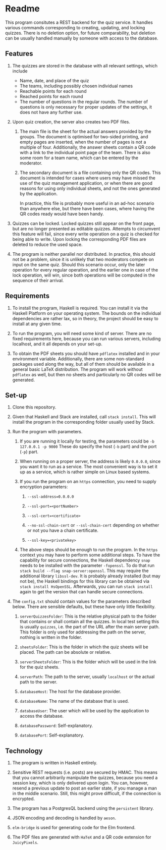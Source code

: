 # Readme

This program consitutes a REST backend for the quiz service.
It handles various commands corresponding to creating, updating, and locking quizzes.
There is no deletion option, for future comparability, 
but deletion can be usually handled manually by someone with access to the database.

## Features

1. The quizzes are stored in the database with all relevant settings, which include
   - Name, date, and place of the quiz
   - The teams, including possibly chosen individual names
   - Reachable points for each round
   - Reached points for each round
   - The number of questions in the regular rounds.
   The number of questions is only necessary for proper updates of the settings,
   it does not have any further use.

1. Upon quiz creation, the server also creates two PDF files.

   1. The main file is the sheet for the actual answers provided by the groups.
      The document is optimised for two-sided printing, and empty pages are inserted,
      when the number of pages is not a multiple of four.
      Additionally, the answer sheets contain a QR code with a link to the individual point page
      of the team.
      There is also some room for a team name, which can be entered by the moderator.

   1. The secondary document is a file containing only the QR codes.
      This document is intended for cases where users may have missed the use of the
      quiz management application,
      or when there are good reasons for using only individual sheets,
      and not the ones generated by the application.

      In practice, this file is probably more useful in an ad-hoc scenario than anywhere else,
      but there have been cases, where having the QR codes ready would have been handy.

1. Quizzes can be locked. Locked quizzes still appear on the front page,
   but are no longer presented as editable quizzes.
   Attempts to circumvent this feature will fail,
   since every write operation on a quiz is checked for being able to write.
   Upon locking the corresponding PDF files are deleted to reduce the used space.

1. The program is neither parallel nor distributed.
   In practice, this should not be a problem, 
   since it is unlikely that two moderators compete on input on the same quiz.
   Should this scenario occur, only the later operation for every regular operation,
   and the earlier one in case of the lock operation,
   will win, since both operations will be computed in the sequence of their arrival.

## Requirements

1. To install the program, Haskell is required.
   You can install it via the Haskell Platform on your operating system.
   The bounds on the individual dependencies are rather lax,
   so in theory, the project should be easy to install at any given time.

1. To run the program, you will need some kind of server.
   There are no fixed requirements here, because you can run various servers,
   including localhost, and it all depends on your set-up.

1. To obtain the PDF sheets you should have `pdflatex` installed and in your environment variable.
   Additionally, there are some non-standard packages used along the way,
   but all of them should be available in a general basic LaTeX distribution.
   The program will work without `pdflatex` as well,
   but then no sheets and particularly no QR codes will be generated.

## Set-up

1. Clone this repository.

1. Given that Haskell and Stack are installed,
   call `stack install`.
   This will install the program in the corresponding folder usually used by Stack.

1. Run the program with parameters.

   1. If you are running it locally for testing, the parameters could be
      `-b 127.0.0.1 -p 9000`
      These do specify the host (`-b` part) and the port (`-p`) part.

   1. When running on a proper server, the address is likely `0.0.0.0`,
      since you want it to run as a service.
      The most convenient way is to set it up as a service,
      which is rather simple on Linux based systems.

   1. If you run the program on an `https` connection,
      you need to supply encryption parameters:

      1. `--ssl-address=0.0.0.0`

      1. `--ssl-port=<portNumber>`

      1. `--ssl-cert=<certificate>`

      1. `--no-ssl-chain-cert` or `--ssl-chain-cert` depending on whether or not you
         have a chain certificate.

      1. `--ssl-key=<privatekey>`

   1. The above steps should be enough to run the program.
      In the `https` context you may have to perform some additional steps.
      To have the capability for secure connections,
      the Haskell dependency `snap` needs to be installed with
      the parameter `-fopenssl`.
      To do that run `stack build --flag snap-server:openssl`.
      This may require the additional library `libssl-dev`.
      It is probably already installed (but may not be),
      the Haskell bindings for this library can be obtained via
      `stack install HsOpenSSL`.
      Afterwards, you can run `stack install` again to get the version that
      can handle secure connections.

1. The `config.txt` should contain values for the parameters described below.
   There are sensible defaults, but these have only little flexibility.

   1. `serverQuizzesFolder`: This is the relative physical path to the folder that contains
      or shall contain all the quizzes.
      In local test setting this is usually `quizzes`, 
      i.e. the part of the URL after the main server path.
      This folder is only used for addressing the path on the server,
      nothing is written in the folder.
      
   1. `sheetsFolder`: This is the folder in which the quiz sheets will be placed.
      The path can be absolute or relative.
   
   1. `serverSheetsFolder`: This is the folder which will be used in the link for the quiz sheets.
   
   1. `serverPath`: The path to the server, usually `localhost` or the actual path to the server.
   
   1. `databaseHost`: The host for the database provider.
   
   1. `databaseName`: The name of the database that is used.
   
   1. `databaseUser`: The user which will be used by the application to access the database.
   
   1. `databasePassword`: Self-explanatory.
   
   1. `databasePort`: Self-explanatory.

## Technology

1. The program is written in Haskell entirely.

1. Sensitive REST requests (i.e. posts) are secured by HMAC.
   This means that you cannot arbitrarily manipulate the quizzes,
   because you need a session key, which is only delivered upon login.
   You can, however, resend a previous update to post an earlier state,
   if you manage a man in the middle scenario.
   Still, this might prove difficult, if the connection is encrypted.

1. The program has a PostgresQL backend using the `persistent` library.

1. JSON encoding and decoding is handled by `aeson`.

1. `elm-bridge` is used for generating code for the Elm frontend.

1. The PDF files are generated with `HaTeX` and a QR code extension for `JuicyPixels`.
